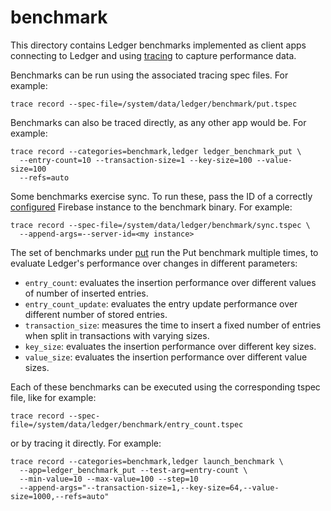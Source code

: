 # benchmark

This directory contains Ledger benchmarks implemented as client apps connecting
to Ledger and using [tracing](https://fuchsia.googlesource.com/tracing/) to
capture performance data.

Benchmarks can be run using the associated tracing spec files. For example:

```
trace record --spec-file=/system/data/ledger/benchmark/put.tspec
```

Benchmarks can also be traced directly, as any other app would be. For example:

```
trace record --categories=benchmark,ledger ledger_benchmark_put \
  --entry-count=10 --transaction-size=1 --key-size=100 --value-size=100
  --refs=auto
```

Some benchmarks exercise sync. To run these, pass the ID of a correctly
[configured] Firebase instance to the benchmark binary. For example:

```
trace record --spec-file=/system/data/ledger/benchmark/sync.tspec \
  --append-args=--server-id=<my instance>
```

The set of benchmarks under [put](put) run the Put benchmark multiple times,
to evaluate Ledger's performance over changes in different parameters:
- `entry_count`: evaluates the insertion performance over different values of
number of inserted entries.
- `entry_count_update`: evaluates the entry update performance over different
number of stored entries.
- `transaction_size`: measures the time to insert a fixed number of entries when
split in transactions with varying sizes.
- `key_size`: evaluates the insertion performance over different key sizes.
- `value_size`: evaluates the insertion performance over different value sizes.

Each of these benchmarks can be executed using the corresponding tspec file,
like for example:
```
trace record --spec-file=/system/data/ledger/benchmark/entry_count.tspec
```

or by tracing it directly. For example:

```
trace record --categories=benchmark,ledger launch_benchmark \
  --app=ledger_benchmark_put --test-arg=entry-count \
  --min-value=10 --max-value=100 --step=10
  --append-args="--transaction-size=1,--key-size=64,--value-size=1000,--refs=auto"
```

[configured]: https://fuchsia.googlesource.com/ledger/+/HEAD/docs/user_guide.md
